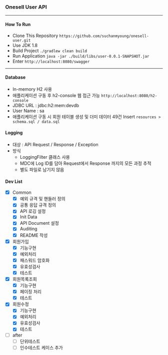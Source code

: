 ### Onesell User API

<hr> 

#### How To Run

* Clone This Repository ```https://github.com/suchanmyoung/onesell-user.git```
* Use JDK 1.8
* Build Project ```./gradlew clean build```
* Run Application ```java -jar ./build/libs/user-0.0.1-SNAPSHOT.jar```
* Enter ```http://localhost:8080/swagger```

<hr>

#### Database
* In-memory H2 사용 
* 애플리케이션 구동 후 h2-console 웹 접근 가능 ```http://localhost:8080/h2-console```
* JDBC URL : jdbc:h2:mem:devdb
* User Name : sa
* 애플리케이션 구동 시 회원 테이블 생성 및 더미 데이터 49건 Insert ```resources > schema.sql / data.sql```

#### Logging
* 대상 : API Request / Response / Exception
* 방식 
  * LoggingFilter 클래스 사용
  * MDC에 Log ID를 담아 Request에서 Response 까지의 모든 과정 추적
  * 별도 파일로 남기지 않음

#### Dev List
- [x] Common
  - [x] 예외 규격 및 핸들러 정의
  - [x] 공통 응답 규격 정의
  - [x] API 로깅 설정
  - [x] Init Data 
  - [x] API Document 설정
  - [x] Auditing
  - [x] README 작성
- [x] 회원가입
  - [x] 기능구현
  - [x] 예외처리
  - [x] 패스워드 암호화
  - [x] 유효성검사
  - [x] 테스트
- [x] 회원목록조회
  - [x] 기능구현
  - [x] 페이징 처리
  - [x] 테스트
- [x] 회원수정
  - [x] 기능구현
  - [x] 예외처리
  - [x] 유효성검사
  - [x] 테스트

- [ ] after
  - [ ] 단위테스트
  - [ ] 인수테스트 케이스 추가 
